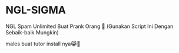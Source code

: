 # NGL-SIGMA
NGL Spam Unlimited Buat Prank Orang 🚶 (Gunakan Script Ini Dengan Sebaik-baik Mungkin)


males buat tutor install nya😹🚶

